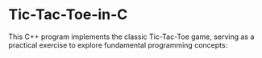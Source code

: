# Tic-Tac-Toe-in-C
This C++ program implements the classic Tic-Tac-Toe game, serving as a practical exercise to explore fundamental programming concepts:
